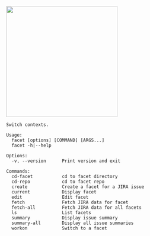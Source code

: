 <img src="http://www.gemselect.com/other-info/graphics/blue-zircon-gem-large_info.jpg" width="300px"/>

```
Switch contexts.

Usage:
  facet [options] [COMMAND] [ARGS...]
  facet -h|--help

Options:
  -v, --version      Print version and exit

Commands:
  cd-facet           cd to facet directory
  cd-repo            cd to facet repo
  create             Create a facet for a JIRA issue
  current            Display facet
  edit               Edit facet
  fetch              Fetch JIRA data for facet
  fetch-all          Fetch JIRA data for all facets
  ls                 List facets
  summary            Display issue summary
  summary-all        Display all issue summaries
  workon             Switch to a facet
```
